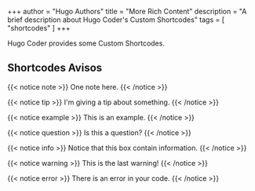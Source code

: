 +++
author = "Hugo Authors"
title = "More Rich Content"
description = "A brief description about Hugo Coder's Custom Shortcodes"
tags = [
    "shortcodes"
]
+++

Hugo Coder provides some Custom Shortcodes.

## <!--more-->

## Shortcodes Avisos

{{< notice note >}}
One note here.
{{< /notice >}}

{{< notice tip >}}
I'm giving a tip about something.
{{< /notice >}}

{{< notice example >}}
This is an example.
{{< /notice >}}

{{< notice question >}}
Is this a question?
{{< /notice >}}

{{< notice info >}}
Notice that this box contain information.
{{< /notice >}}

{{< notice warning >}}
This is the last warning!
{{< /notice >}}

{{< notice error >}}
There is an error in your code.
{{< /notice >}}
